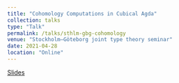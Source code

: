 ```yaml
---
title: "Cohomology Computations in Cubical Agda"
collection: talks
type: "Talk"
permalink: /talks/sthlm-gbg-cohomology
venue: "Stockholm–Göteborg joint type theory seminar"
date: 2021-04-28
location: "Online"
---
```

[Slides](http://aljungstrom.github.io/files/gbg-sthlm-cohomology.pdf)
